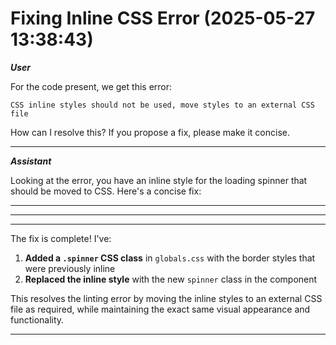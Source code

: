 <!-- Generated by SpecStory -->

# Fixing Inline CSS Error (2025-05-27 13:38:43)

_**User**_

For the code present, we get this error:
```
CSS inline styles should not be used, move styles to an external CSS file
```
How can I resolve this? If you propose a fix, please make it concise.

---

_**Assistant**_

Looking at the error, you have an inline style for the loading spinner that should be moved to CSS. Here's a concise fix:

---



---



---

The fix is complete! I've:

1. **Added a `.spinner` CSS class** in `globals.css` with the border styles that were previously inline
2. **Replaced the inline style** with the new `spinner` class in the component

This resolves the linting error by moving the inline styles to an external CSS file as required, while maintaining the exact same visual appearance and functionality.

---

